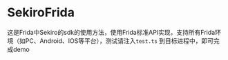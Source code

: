 # SekiroFrida

这是Frida中Sekiro的sdk的使用方法，使用Frida标准API实现，支持所有Frida环境（如PC、Android、IOS等平台），测试请注入``test.ts``
到目标进程中，即可完成demo
 